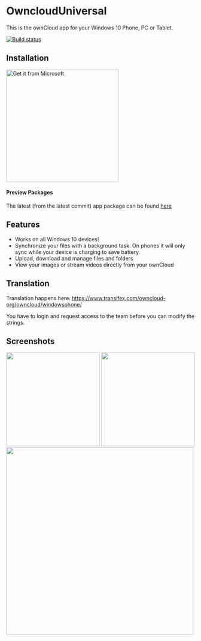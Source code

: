 # OwncloudUniversal
This is the ownCloud app for your Windows 10 Phone, PC or Tablet.

[![Build status](https://ci.appveyor.com/api/projects/status/rrsqmfv03gos8vmq?svg=true)](https://ci.appveyor.com/project/DeepDiver1975/ownclouduniversal)
## Installation
<a href="https://www.microsoft.com/store/apps/9pj6d2hkq1zt?ocid=badge"><img src="https://assets.windowsphone.com/85864462-9c82-451e-9355-a3d5f874397a/English_get-it-from-MS_InvariantCulture_Default.png" width="300" alt="Get it from Microsoft" /></a>


#### Preview Packages
The latest (from the latest commit) app package can be found [here](https://ci.appveyor.com/project/DeepDiver1975/ownclouduniversal/build/artifacts)

## Features
- Works on all Windows 10 devices!
- Synchronize your files with a background task. On phones it will only sync while your device is charging to save battery.
- Upload, download and manage files and folders
- View your images or stream videos directly from your ownCloud

## Translation
Translation happens here: https://www.transifex.com/owncloud-org/owncloud/windowsphone/

You have to login and request access to the team before you can modify the strings.

## Screenshots
<kbd><img src="https://github.com/owncloud/OwncloudUniversal/blob/master/screenshots/screenshot1.png" width="250"/></kbd>
<kbd><img src="https://github.com/owncloud/OwncloudUniversal/blob/master/screenshots/screenshot2.png" width="250"/></kbd>
<br>
<kbd><img src="https://github.com/owncloud/OwncloudUniversal/blob/master/screenshots/screenshot3.png" width="500"/></kbd>
